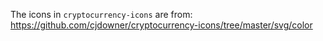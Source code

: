 The icons in `cryptocurrency-icons` are from: https://github.com/cjdowner/cryptocurrency-icons/tree/master/svg/color

